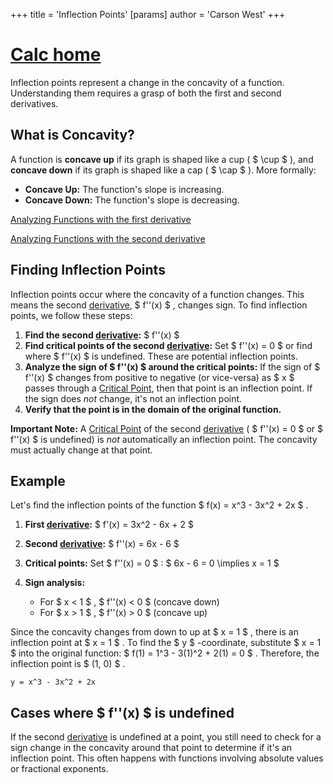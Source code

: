 +++
 title = 'Inflection Points'
[params]
	author = 'Carson West'
+++
# [Calc home](./../calc-home/)
Inflection points represent a change in the concavity of a function.  Understanding them requires a grasp of both the first and second derivatives.

## What is Concavity?

A function is **concave up** if its graph is shaped like a cup ( $ \cup $ ), and **concave down** if its graph is shaped like a cap ( $ \cap $ ).  More formally:

* **Concave Up:**  The function's slope is increasing.
* **Concave Down:** The function's slope is decreasing.

[Analyzing Functions with the first derivative](./../analyzing-functions-with-the-first-derivative/)

[Analyzing Functions with the second derivative](./../analyzing-functions-with-the-second-derivative/)


## Finding Inflection Points

Inflection points occur where the concavity of a function changes.  This means the second [derivative](./../derivative/),  $ f''(x) $ , changes sign.  To find inflection points, we follow these steps:

1. **Find the second [derivative](./../derivative/):**  $ f''(x) $ 
2. **Find critical points of the second [derivative](./../derivative/):** Set  $ f''(x) = 0 $  or find where  $ f''(x) $  is undefined.  These are potential inflection points.
3. **Analyze the sign of  $ f''(x) $  around the critical points:**  If the sign of  $ f''(x) $  changes from positive to negative (or vice-versa) as  $ x $  passes through a [Critical Point](./../critical-point/), then that point is an inflection point.  If the sign does *not* change, it's not an inflection point.
4. **Verify that the point is in the domain of the original function.**


**Important Note:**  A [Critical Point](./../critical-point/) of the second [derivative](./../derivative/) ( $ f''(x) = 0 $  or  $ f''(x) $  is undefined) is *not* automatically an inflection point. The concavity must actually change at that point.


## Example

Let's find the inflection points of the function  $ f(x) = x^3 - 3x^2 + 2x $ .

1. **First [derivative](./../derivative/):**  $ f'(x) = 3x^2 - 6x + 2 $ 
2. **Second [derivative](./../derivative/):**  $ f''(x) = 6x - 6 $ 
3. **Critical points:** Set  $ f''(x) = 0 $ :   $ 6x - 6 = 0 \implies x = 1 $ 
4. **Sign analysis:**

   * For  $ x < 1 $ ,  $ f''(x) < 0 $  (concave down)
   * For  $ x > 1 $ ,  $ f''(x) > 0 $  (concave up)

Since the concavity changes from down to up at  $ x = 1 $ , there is an inflection point at  $ x = 1 $ .  To find the  $ y $ -coordinate, substitute  $ x = 1 $  into the original function:  $ f(1) = 1^3 - 3(1)^2 + 2(1) = 0 $ .  Therefore, the inflection point is  $ (1, 0) $ .


```desmos-graph
y = x^3 - 3x^2 + 2x
```


##  Cases where  $ f''(x) $  is undefined

If the second [derivative](./../derivative/) is undefined at a point, you still need to check for a sign change in the concavity around that point to determine if it's an inflection point.  This often happens with functions involving absolute values or fractional exponents.
